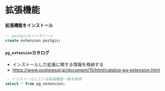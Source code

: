 # 拡張機能
#### 拡張機能をインストール

```sql
-- postgisをインストール
create extension postgis;
```

#### `pg_extension`カタログ
- インストールした拡張に関する情報を格納する
- https://www.postgresql.jp/document/15/html/catalog-pg-extension.html

```sql
-- インストールしている拡張機能一覧を取得
select * from pg_extension;
```
